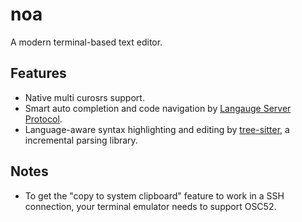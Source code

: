# noa

A modern terminal-based text editor.

## Features

- Native multi curosrs support.
- Smart auto completion and code navigation by [Langauge Server Protocol](https://microsoft.github.io/language-server-protocol/).
- Language-aware syntax highlighting and editing by [tree-sitter](https://tree-sitter.github.io/tree-sitter/), a incremental parsing library.

## Notes
- To get the "copy to system clipboard" feature to work in a SSH connection,
  your terminal emulator needs to support OSC52.

